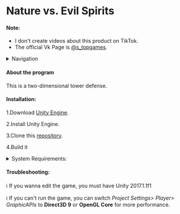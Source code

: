 # Nature vs. Evil Spirits

<h4>Note:</h4>

- I don't create videos about this product on TikTok.
- The official Vk Page is [@s_topgames](https://vk.com/s_topgames).

</details>
<details><summary>Navigation</summary>

- [About the program](#about-the-program)
- [Installation](#installation)
- [Troubleshooting](#troubleshooting)
</details>

<h4>About the program</h4>

This is a two-dimensional tower defense.

<h4>Installation:</h4>

1.Download [Unity Engine](https://unity3d.com/get-unity/download/archive ).

2.Install Unity Engine.

3.Clone this [repository](https://github.com/VitalikLevin/Nature-vs.-Evil-Sprits.git ).

4.Build it

</details>
<details><summary>System Requirements:</summary>

- Operating System: Windows 7 (64-bit)

- CPU: Intel Celeron T3000

- RAM: 2 GB (2048 MB)

- DirertX Version: 10
</details>

<h4>Troubleshooting:</h4>

:information_source: If you wanna edit the game, you must have Unity 2017.1.1f1

:information_source: If you can't run the game, you can switch _Project Settings> Player> GraphicAPIs_ to **Direct3D 9** or **OpenGL Core** for more performance.
